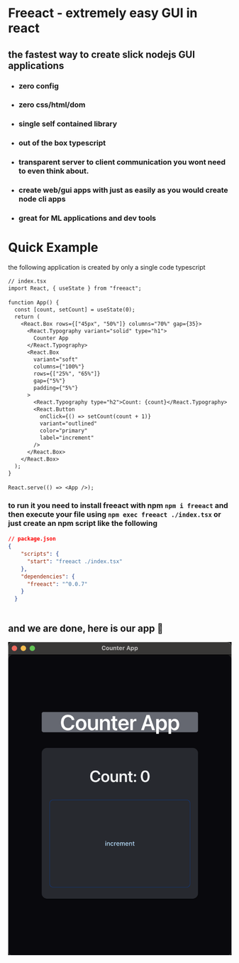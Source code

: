 # Freeact - extremely easy GUI in react
## the fastest way to create slick nodejs GUI applications

* ### zero config
* ### zero css/html/dom
* ### single self contained library
* ### out of the box typescript
* ### transparent server to client communication you wont need to even think about.
* ### create web/gui apps with just as easily as you would create node cli apps
* ### great for ML applications and dev tools

# Quick Example
the following application is created by only a single code typescript
```tsx
// index.tsx
import React, { useState } from "freeact";

function App() {
  const [count, setCount] = useState(0);
  return (
    <React.Box rows={["45px", "50%"]} columns="70%" gap={35}>
      <React.Typography variant="solid" type="h1">
        Counter App
      </React.Typography>
      <React.Box
        variant="soft"
        columns={"100%"}
        rows={["25%", "65%"]}
        gap={"5%"}
        padding={"5%"}
      >
        <React.Typography type="h2">Count: {count}</React.Typography>
        <React.Button
          onClick={() => setCount(count + 1)}
          variant="outlined"
          color="primary"
          label="increment"
        />
      </React.Box>
    </React.Box>
  );
}

React.serve(() => <App />);

```
### to run it you need to install freeact with npm `npm i freeact` and then execute your file using `npm exec freeact ./index.tsx` or just create an npm script like the following
```json
// package.json
{
    "scripts": {
      "start": "freeact ./index.tsx"
    },
    "dependencies": {
      "freeact": "^0.0.7"
    }
  }
  
```
## and we are done,  here is our app 🎉
![app](./assets//counter.png)